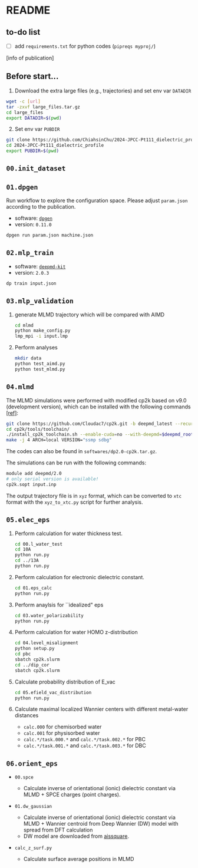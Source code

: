 # README

## to-do list

- [ ] add `requirements.txt` for python codes (`pipreqs myproj/`)

[info of publication]

## Before start...

1. Download the extra large files (e.g., trajectories) and set env var `DATADIR`

```bash
wget -c [url]
tar -zxvf large_files.tar.gz
cd large_files
export DATADIR=$(pwd)
```

2. Set env var `PUBDIR`

```bash
git clone https://github.com/ChiahsinChu/2024-JPCC-Pt111_dielectric_profile.git
cd 2024-JPCC-Pt111_dielectric_profile
export PUBDIR=$(pwd)
```

## `00.init_dataset`

## `01.dpgen`

Run workflow to explore the configuration space. Please adjust `param.json` according to the publication. 

- software: [`dpgen`](https://github.com/deepmodeling/dpgen)
- version: `0.11.0`

```bash
dpgen run param.json machine.json
```

## `02.mlp_train`

- software: [`deepmd-kit`](https://github.com/deepmodeling/deepmd-kit)
- version: `2.0.3`

```bash
dp train input.json
```

## `03.mlp_validation`

1. generate MLMD trajectory which will be compared with AIMD

   ```bash
   cd mlmd
   python make_config.py
   lmp_mpi -i input.lmp
   ```

2. Perform analyses

   ```bash
   mkdir data
   python test_aimd.py
   python test_mlmd.py
   ```

## `04.mlmd`

The MLMD simulations were performed with modified cp2k based on v9.0 (development version), which can be installed with the following commands [[ref]](https://wiki.cheng-group.net/wiki/software_installation/deepmd-kit/deepmd-kit_installation_191/#dp-cp2k):

```bash
git clone https://github.com/Cloudac7/cp2k.git -b deepmd_latest --recursive --depth=1
cd cp2k/tools/toolchain/
./install_cp2k_toolchain.sh --enable-cuda=no --with-deepmd=$deepmd_root --with-tfcc=$tensorflow_root --deepmd-mode=cuda --mpi-mode=no --with-libint=no --with-libxc=no --with-libxsmm=no
make -j 4 ARCH=local VERSION="ssmp sdbg"
```

The codes can also be found in `softwares/dp2.0-cp2k.tar.gz`.

The simulations can be run with the following commands:

```bash
module add deepmd/2.0
# only serial version is available!
cp2k.sopt input.inp
```

The output trajectory file is in `xyz` format, which can be converted to `xtc` format with the `xyz_to_xtc.py` script for further analysis.

## `05.elec_eps`

1. Perform calculation for water thickness test.

   ```bash
   cd 00.l_water_test
   cd 10A
   python run.py
   cd ../13A
   python run.py
   ```

2. Perform calculation for electronic dielectric constant.

   ```bash
   cd 01.eps_calc
   python run.py
   ```

3. Perform anaylsis for ``idealized" eps

   ```bash
   cd 03.water_polarizability
   python run.py
   ```

4. Perform calculation for water HOMO z-distribution

   ```bash
   cd 04.level_misalignment
   python setup.py
   cd pbc
   sbatch cp2k.slurm
   cd ../dip_cor
   sbatch cp2k.slurm
   ```

5. Calculate probability distribution of E_vac

   ```bash
   cd 05.efield_vac_distribution
   python run.py
   ```

6. Calculate maximal localized Wannier centers with different metal-water distances
   - `calc.000` for chemisorbed water
   - `calc.001` for physisorbed water
   - `calc.*/task.000.*` and `calc.*/task.002.*` for PBC
   - `calc.*/task.001.*` and `calc.*/task.003.*` for DBC

## `06.orient_eps`

- `00.spce`
   - Calculate inverse of orientational (ionic) dielectric constant via MLMD + SPCE charges (point charges).

- `01.dw_gaussian`
   - Calculate inverse of orientational (ionic) dielectric constant via MLMD + Wannier centroid from Deep Wannier (DW) model with spread from DFT calculation
   - DW model are downloaded from [aissquare](https://www.aissquare.com/datasets/detail?pageType=datasets&name=H2O-DPLR&id=17).

- `calc_z_surf.py`
   - Calculate surface average positions in MLMD

<!-- ## `07.manuscript` -->

<!--
## `trajs`

- `aimd.xyz`: AIMD trajectory of Pt(111)/water interface

## `softwares`

- `dp2.0-cp2k.tar.gz`: Deep Potential training code -->
